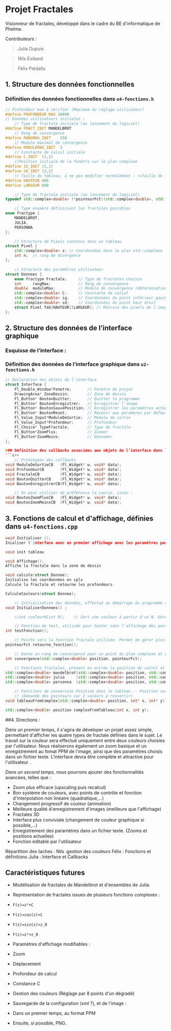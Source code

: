 Projet Fractales
======

Visionneur de fractales, développé dans le cadre du BE d'informatique de Phelma.

Contributeurs :

> Julia Dupuis

> Nils Exibard

> Félix Piédallu

## 1. Structure des données fonctionnelles

### Définition des données fonctionnelles dans ``u4-fonctions.h``
```c++
// Profondeur max à vérifier (Maximum du réglage utilisateur)
#define PROFONDEUR_MAX 10000
// Données utilisateurs initiales :
    // Type de fractale initiale (au lancement du logiciel)
#define FRACT_INIT MANDELBROT
    // Rang de convergence
#define RANGMAX_INIT    250
    // Module maximal de convergence
#define MODULEMAX_INIT  2
    // Constante de calcul initiale
#define C_INIT  (1,1)
    //Position initiale de la fenêtre sur le plan complexe
#define IG_INIT (1,1)
#define SD_INIT (2,2)
    // Taille du tableau, à ne pas modifier normalement : (=Taille de la fenêtre d'affichage en pixels)
#define HAUTEUR 400
#define LARGEUR 600

    // Type de fractale initiale (au lancement du logiciel)
typedef std::complex<double> (*pointeurFct)(std::complex<double>, std::complex<double>);

    // Type énuméré définissant les fractales possibles
enum fractype {
    MANDELBROT,
    JULIA,
    PERSONNA
};

    // Structure de Pixels contenus dans un tableau
struct Pixel {
    std::complex<double> z; // Coordonnées dans le plan std::complexe
    int n;  // rang de divergence
};

    // Structure des paramètres utilisateur
struct Donnees {
    enum fractype Fractale;     // Type de fractales choisie
    int     rangMax;            // Rang de convergence
    double  moduleMax;          // Module de convergence (détermination de la convergence on non de la fonction)
    std::complex<double> C;     // Constante de calcul
    std::complex<double> ig;    // Coordonnées du point inférieur gauche
    std::complex<double> sd;    // Coordonnées du point haut droit
    struct Pixel Tab[HAUTEUR][LARGEUR]; // Matrice des pixels de l'image.
};
```

## 2. Structure des données de l’interface graphique

### Esquisse de l’interface :
### Définition des données de l’interface graphique dans ``u2-fonctions.h``

```c++
// Declaration des objets de l'interface
struct Interface {
    Fl_Double_Window*Fenetre;       // Fenêtre du projet
    DrawingArea* ZoneDessin;        // Zone de dessin
    Fl_Button* BoutonQuitter;       // Quitter le programme
    Fl_Button* BoutonEnregistrer;   // Enregistrer l'image
    Fl_Button* BoutonSauvePosition; // Enregistrer les paramètres actuels
    Fl_Button* BoutonReset;         // Revenir aux paramères par défaut
    Fl_Value_Input*ModuleDeSortie;  // Module de sortie
    Fl_Value_Input*Profondeur;      // Profondeur
    Fl_Choice* TypeFractale;        // Type de fractale
    Fl_Button*ZoomPlus;             // Zoomer
    Fl_Button*ZoomMoins;            // Dézoomer
};

### Définition des callbacks associées aux objets de l’interface dans ``u3-fonctions.h``
```c++
    // Prototypes des callbacks
void ModuleDeSortieCB   (Fl_Widget* w, void* data);
void ProfondeurCB       (Fl_Widget* w, void* data);
void FractaleCB         (Fl_Widget* w, void* data);
void BoutonQuitterCB    (Fl_Widget* w, void* data);
void BoutonEnregistrerCB(Fl_Widget* w, void* data);

    // On peut utiliser de préférence la souris, sinon :
void BoutonZoomPlusCB   (Fl_Widget* w, void* data);
void BoutonZoomMoinsCB  (Fl_Widget* w, void* data);
```

## 3. Fonctions de calcul et d'affichage, définies dans ``u4-fonctions.cpp``
```c++
void Initialiser ();
Inialiser l'interface avec un premier affichage avec les paramètres par défaut

void init tableau

void Affichage();
Affiche la fractale dans la zone de dessin

void calcule(struct Donnee);
Initialise les coordonnées en cplx
Calcule la fractale et retourne les profondeurs.

CalculeCouleurs(struct Donnee);

    // Initialisation des données, effectué au démarrage du programme ou au reset des paramètres
void InitialiserDonnees() ;

    //int couleurN(int N);    // Sort une couleur à partir d'un N. Géré par Nils ?

    // Fonction de test, utilisée pour tester sans l'affichage des paramètres sensibles
int testFonction();

    // Pointe vers la fonction fractale utilisée. Permet de gérer plus facilement les différents types.
pointeurFct retourne_fonction();

    // Donne un rang de convergence pour un point du plan complexe et une fonction
int convergence(std::complex<double> position, pointeurFct);

    // Fonctions fractales, prenant en entrée la position de calcul et le terme Zn de calcul de convergence
std::complex<double> mandelbrot(std::complex<double> position, std::complex<double> z);
std::complex<double> julia     (std::complex<double> position, std::complex<double> z);
std::complex<double> personna  (std::complex<double> position, std::complex<double> z);

    // Fonctions de conversion Position dans le tableau -- Position sur le plan complexe
    // (Demande des pointeurs car 2 valeurs à ressortir)
void tableauFromComplex(std::complex<double> position, int* x, int* y);

std::complex<double> position complexFromTableau(int x, int y);

```

##4. Directions :

*Dans un premier temps*, il s'agira de déveloper un projet assez simple, permettant d'afficher les quatre types de fractale définies dans le sujet.
Le travail sur la couleur sera effectué uniquement entre deux couleurs choisies par l'utilisateur.
Nous réaliserons également un zoom basique et un enregistrement au fomat PPM de l'image, ainsi que des paramètres choisis dans un fichier texte.
L'interface devra être complète et attractive pour l'utilisateur .


*Dans un second temps*, nous pourrons ajouter des fonctionnalités avancées, telles que :

* Zoom plus efficace (upscaling puis recalcul)
* Bon système de couleurs, avec points de contrôle et fonction d'interpolation non linéaire (quadratique,…)
* Changement progressif de couleur (animation)
* Meilleure qualité d'enregistrement d'images (meilleure que l'affichage)
* Fractales 3D
* Interface plus conviviale (changement de couleur graphique si possible,…)
* Enregistrement des paramètres dans un fichier texte. (Zooms et positions actuelles)
* Fonction éditable par l'utilisateur


Répartition des taches :
    Nils :gestion des couleurs
    Félix : Fonctions et définitions
    Julia : Interface et Callbacks







Caractéristiques futures
----------------
* Modélisation de fractales de Mandelbrot et d'ensembles de Julia.

* Représentation de fractales issues de plusieurs fonctions complexes :
 * ``F(z)=z²+C``
 * ``F(z)=cos(z)×C``
 * ``F(z)=sin(z)×z_0``
 * ``F(z)=z²+z_0``

* Paramètres d'affichage modifiables :
 * Zoom
 * Déplacement
 * Profondeur de calcul
 * Constance C

* Gestion des couleurs (Réglage par 8 points d'un dégradé)

* Sauvegarde de la configuration (xml ?), et de l'image :
 * Dans un premier temps, au format PPM
 * Ensuite, si possible, PNG.